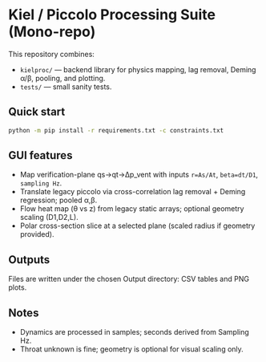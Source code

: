 
# Kiel / Piccolo Processing Suite (Mono-repo)

This repository combines:
- `kielproc/` — backend library for physics mapping, lag removal, Deming α/β, pooling, and plotting.
- `tests/` — small sanity tests.

## Quick start
```bash
python -m pip install -r requirements.txt -c constraints.txt
```

## GUI features
- Map verification-plane qs→qt→Δp_vent with inputs `r=As/At`, `beta=dt/D1`, `sampling Hz`.
- Translate legacy piccolo via cross-correlation lag removal + Deming regression; pooled α,β.
- Flow heat map (θ vs z) from legacy static arrays; optional geometry scaling (D1,D2,L).
- Polar cross-section slice at a selected plane (scaled radius if geometry provided).

## Outputs
Files are written under the chosen Output directory: CSV tables and PNG plots.

## Notes
- Dynamics are processed in samples; seconds derived from Sampling Hz.
- Throat unknown is fine; geometry is optional for visual scaling only.
